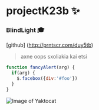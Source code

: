 # projectK23b :sparkles: <h3>BlindLight :mortar_board:



[github] (http://prntscr.com/duy5tb)

>axne oops
>sxoliakia kai etsi

```javascript
function fancyAlert(arg) {
  if(arg) {
    $.facebox({div:'#foo'})
  }
}
```

![Image of Yaktocat](https://octodex.github.com/images/yaktocat.png)

